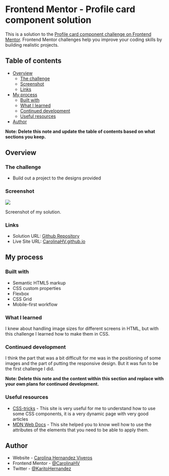 # Frontend Mentor - Profile card component solution

This is a solution to the [Profile card component challenge on Frontend Mentor](https://www.frontendmentor.io/challenges/profile-card-component-cfArpWshJ). Frontend Mentor challenges help you improve your coding skills by building realistic projects. 

## Table of contents

- [Overview](#overview)
  - [The challenge](#the-challenge)
  - [Screenshot](#screenshot)
  - [Links](#links)
- [My process](#my-process)
  - [Built with](#built-with)
  - [What I learned](#what-i-learned)
  - [Continued development](#continued-development)
  - [Useful resources](#useful-resources)
- [Author](#author)

**Note: Delete this note and update the table of contents based on what sections you keep.**

## Overview

### The challenge

- Build out a project to the designs provided

### Screenshot

![](https://github.com/CarolinaHV/CarolinaHV.github.io/blob/main/images/profile_card.png)

Screenshot of my solution. 

### Links

- Solution URL: [Github Repository](https://github.com/CarolinaHV/CarolinaHV.github.io)
- Live Site URL: [CarolinaHV.github.io](https://carolinahv.github.io/profile-card.github.io/)

## My process

### Built with

- Semantic HTML5 markup
- CSS custom properties
- Flexbox
- CSS Grid
- Mobile-first workflow

### What I learned

I knew about handling image sizes for different screens in HTML, but with this challenge I learned how to make them in CSS.


### Continued development

I think the part that was a bit difficult for me was in the positioning of some images and the part of putting the responsive design. But it was fun to be the first challenge I did.

**Note: Delete this note and the content within this section and replace with your own plans for continued development.**

### Useful resources

- [CSS-tricks](https://css-tricks.com/) - This site is very useful for me to understand how to use some CSS components, it is a very dynamic page with very good articles
- [MDN Web Docs](https://developer.mozilla.org/es/) - This site helped you to know well how to use the attributes of the elements that you need to be able to apply them.

## Author

- Website - [Carolina Hernandez Viveros](https://carolinahv.github.io/)
- Frontend Mentor - [@CarolinaHV](https://www.frontendmentor.io/profile/CarolinaHV)
- Twitter - [@KaritoHernandez](https://twitter.com/KaritoHernandez)
